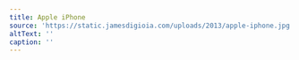 ```yaml
---
title: Apple iPhone
source: 'https://static.jamesdigioia.com/uploads/2013/apple-iphone.jpg'
altText: ''
caption: ''
---
```


